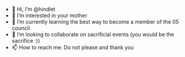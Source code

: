 - 👋 Hi, I’m @hindlet
- 👀 I’m interested in your mother
- 🌱 I’m currently learning the best way to become a member of the 05 council
- 💞️ I’m looking to collaborate on sacrificial events (you would be the sacrifice :))
- 📫 How to reach me: Do not please and thank you

<!---
hindlet/hindlet is a ✨ special ✨ repository because its `README.md` (this file) appears on your GitHub profile.
You can click the Preview link to take a look at your changes.
--->
